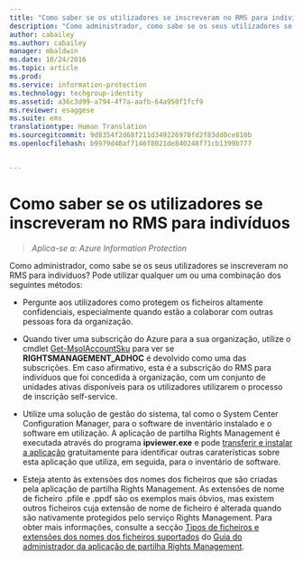 ```yaml
---
title: "Como saber se os utilizadores se inscreveram no RMS para indivíduos | Azure Information Protection"
description: "Como administrador, como sabe se os seus utilizadores se inscreveram no RMS para indivíduos? Pode utilizar qualquer um ou uma combinação dos métodos descritos neste artigo."
author: cabailey
ms.author: cabailey
manager: mbaldwin
ms.date: 10/24/2016
ms.topic: article
ms.prod: 
ms.service: information-protection
ms.technology: techgroup-identity
ms.assetid: a36c3d99-a794-4f7a-aafb-64a950f1fcf9
ms.reviewer: esaggese
ms.suite: ems
translationtype: Human Translation
ms.sourcegitcommit: 9d8354f2d68f211d349226970fd2f83dd0ce810b
ms.openlocfilehash: b9979d48af7146f8021de840248f71cb1399b777


---
```



# <a name="how-to-find-out-if-your-users-have-signed-up-for-rms-for-individuals"></a>Como saber se os utilizadores se inscreveram no RMS para indivíduos

>*Aplica-se a: Azure Information Protection*

Como administrador, como sabe se os seus utilizadores se inscreveram no RMS para indivíduos? Pode utilizar qualquer um ou uma combinação dos seguintes métodos:

-   Pergunte aos utilizadores como protegem os ficheiros altamente confidenciais, especialmente quando estão a colaborar com outras pessoas fora da organização.

-   Quando tiver uma subscrição do Azure para a sua organização, utilize o cmdlet [Get-MsolAccountSku](https://msdn.microsoft.com/library/azure/dn194118.aspx) para ver se **RIGHTSMANAGEMENT_ADHOC** é devolvido como uma das subscrições. Em caso afirmativo, esta é a subscrição do RMS para indivíduos que foi concedida à organização, com um conjunto de unidades ativas disponíveis para os utilizadores utilizarem o processo de inscrição self-service.

-   Utilize uma solução de gestão do sistema, tal como o System Center Configuration Manager, para o software de inventário instalado e o software em utilização. A aplicação de partilha Rights Management é executada através do programa **ipviewer.exe** e pode [transferir e instalar a aplicação](http://go.microsoft.com/fwlink/?LinkId=303970) gratuitamente para identificar outras caraterísticas sobre esta aplicação que utiliza, em seguida, para o inventário de software.

-   Esteja atento às extensões dos nomes dos ficheiros que são criadas pela aplicação de partilha Rights Management. As extensões de nome de ficheiro .pfile e .ppdf são os exemplos mais óbvios, mas existem outros ficheiros cuja extensão de nome de ficheiro é alterada quando são nativamente protegidos pelo serviço Rights Management. Para obter mais informações, consulte a secção [Tipos de ficheiros e extensões dos nomes dos ficheiros suportados](../rms-client/sharing-app-admin-guide-technical.md#supported-file-types-and-file-name-extensions) do [Guia do administrador da aplicação de partilha Rights Management](http://technet.microsoft.com/library/dn339003.aspx).




<!--HONumber=Nov16_HO2-->


